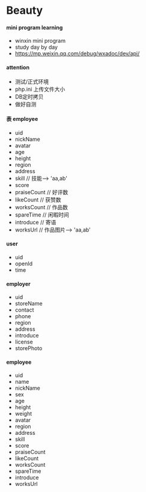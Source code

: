 # Beauty

#### mini program learning 
- winxin mini program
- study day by day
- https://mp.weixin.qq.com/debug/wxadoc/dev/api/

#### attention
- 测试/正式环境
- php.ini 上传文件大小
- DB定时拷贝
- 做好自测

#### 表 employee
- uid
- nickName
- avatar
- age
- height
- region
- address
- skill // 技能--> 'aa,ab'
- score
- praiseCount // 好评数
- likeCount  // 获赞数
- worksCount // 作品数
- spareTime  // 闲暇时间
- introduce  // 寄语
- worksUrl   // 作品图片--> 'aa,ab'

#### user
- uid
- openId
- time

#### employer
- uid
- storeName
- contact
- phone
- region
- address
- introduce
- license
- storePhoto

#### employee
- uid
- name
- nickName
- sex
- age
- height
- weight
- avatar
- region
- address
- skill
- score
- praiseCount
- likeCount
- worksCount
- spareTime
- introduce
- worksUrl